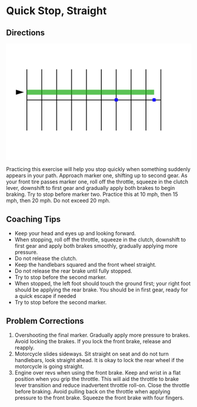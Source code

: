 # Quick Stop, Straight

## Directions

![](images/parking-7.svg)

Practicing this exercise will help you stop quickly when something suddenly appears in your path.
Approach marker one, shifting up to second gear. As your front tire passes marker one, roll off the throttle, squeeze in the clutch lever, downshift to first gear and gradually apply both brakes to begin braking. Try to stop before marker two. Practice this at 10 mph, then 15 mph, then 20 mph. Do not exceed 20 mph.

## Coaching Tips

*  Keep your head and eyes up and looking forward.
*  When stopping, roll off the throttle, squeeze in the clutch, downshift to first gear and apply both brakes smoothly, gradually applying more pressure.
*  Do not release the clutch.
*  Keep the handlebars squared and the front wheel straight.
*  Do not release the rear brake until fully stopped.
*  Try to stop before the second marker.
*  When stopped, the left foot should touch the ground first; your right foot should be applying the rear brake. You should be in first gear, ready for a quick escape if needed
*  Try to stop before the second marker.

## Problem Corrections

1. Overshooting the final marker. Gradually apply more pressure to brakes. Avoid locking the brakes. If you lock the front brake, release and reapply.
2. Motorcycle slides sideways. Sit straight on seat and do not turn handlebars, look straight ahead. It is okay to lock the rear wheel if the motorcycle is going straight.
3. Engine over revs when using the front brake. Keep and wrist in a flat position when you grip the throttle. This will aid the throttle to brake lever transition and reduce inadvertent throttle roll-on. Close the throttle before braking. Avoid pulling back on the throttle when applying pressure to the front brake. Squeeze the front brake with four fingers.
